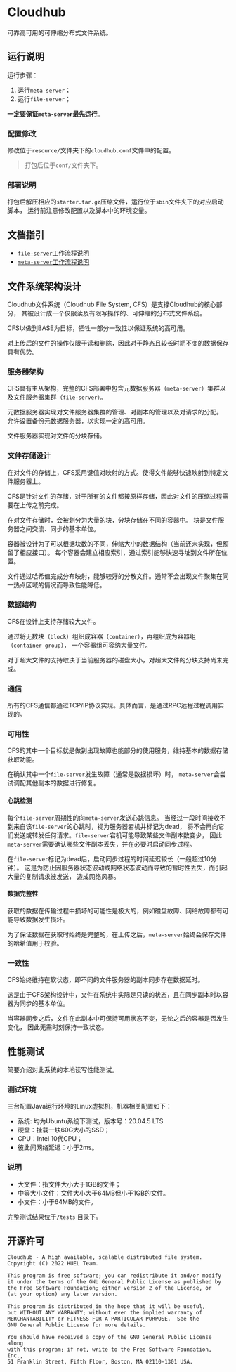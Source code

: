 # Cloudhub

可靠高可用的可伸缩分布式文件系统。

## 运行说明

运行步骤：

1. 运行`meta-server`；
2. 运行`file-server`；

**一定要保证`meta-server`最先运行**。

### 配置修改

修改位于`resource/`文件夹下的`cloudhub.conf`文件中的配置。

> 打包后位于`conf/`文件夹下。

### 部署说明

打包后解压相应的`starter.tar.gz`压缩文件，运行位于`sbin`文件夹下的对应启动脚本，
运行前注意修改配置以及脚本中的环境变量。

## 文档指引

- [`file-server`工作流程说明](cloudhub-file-server/README.md)
- [`meta-server`工作流程说明](cloudhub-meta-server/README.md)

## 文件系统架构设计

Cloudhub文件系统（Cloudhub File System, CFS）是支撑Cloudhub的核心部分，
其被设计成一个仅限读及有限写操作的、可伸缩的分布式文件系统。

CFS以做到BASE为目标，牺牲一部分一致性以保证系统的高可用。

对上传后的文件的操作仅限于读和删除，因此对于静态且较长时期不变的数据保存具有优势。

### 服务器架构

CFS具有主从架构，完整的CFS部署中包含元数据服务器（`meta-server`）集群以及文件服务器集群（`file-server`）。

元数据服务器实现对文件服务器集群的管理、对副本的管理以及对请求的分配。
允许设置备份元数据服务器，以实现一定的高可用。

文件服务器实现对文件的分块存储。

### 文件存储设计

在对文件的存储上，CFS采用键值对映射的方式。使得文件能够快速映射到特定文件服务器上。

CFS是针对文件的存储，对于所有的文件都按原样存储，因此对文件的压缩过程需要在上传之前完成。

在对文件存储时，会被划分为大量的块，分块存储在不同的容器中。
块是文件服务器之间交流、同步的基本单位。

容器被设计为了可以根据块数的不同，伸缩大小的数据结构（当前还未实现，但预留了相应接口）。
每个容器会建立相应索引，通过索引能够快速寻址到文件所在位置。

文件通过哈希值完成分布映射，能够较好的分散文件。通常不会出现文件聚集在同一热点区域的情况而导致性能降低。

### 数据结构

CFS在设计上支持存储较大文件。

通过将无数块（`block`）组织成容器（`container`），再组织成为容器组（`container group`），
一个容器组可容纳大量文件。

对于超大文件的支持取决于当前服务器的磁盘大小，对超大文件的分块支持尚未完成。

### 通信

所有的CFS通信都通过TCP/IP协议实现。具体而言，是通过RPC远程过程调用实现的。

### 可用性

CFS的其中一个目标就是做到出现故障也能部分的使用服务，维持基本的数据存储获取功能。

在确认其中一个`file-server`发生故障（通常是数据损坏）时，
`meta-server`会尝试调配其他副本的数据进行修复。

#### 心跳检测

每个`file-server`周期性的向`meta-server`发送心跳信息。
当经过一段时间接收不到来自该`file-server`的心跳时，视为服务器宕机并标记为dead，
将不会再向它们发送或转发任何请求。`file-server`宕机可能导致某些文件副本数变少，
因此`meta-server`需要确认哪些文件副本丢失，并在必要时启动同步过程。

在`file-server`标记为dead后，启动同步过程的时间延迟较长（一般超过10分钟）。
这是为防止因服务器状态波动或网络状态波动而导致的暂时性丢失，而引起大量的复制请求被发送，
造成网络风暴。

#### 数据完整性

获取的数据在传输过程中损坏的可能性是极大的，例如磁盘故障、网络故障都有可能导致数据发生损坏。

为了保证数据在获取时始终是完整的，在上传之后，`meta-server`始终会保存文件的哈希值用于校验。

### 一致性

CFS始终维持在软状态，即不同的文件服务器的副本同步存在数据延时。

这是由于CFS架构设计中，文件在系统中实际是只读的状态，且在同步副本时以容器为同步的基本单位。

当容器同步之后，文件在此副本中可保持可用状态不变，无论之后的容器是否发生变化，
因此无需时刻保持一致状态。

## 性能测试

简要介绍对此系统的本地读写性能测试。

### 测试环境

三台配置Java运行环境的Linux虚拟机，机器相关配置如下：

- 系统: 均为Ubuntu系统下测试，版本号：20.04.5 LTS
- 硬盘：挂载一块60G大小的SSD；
- CPU：Intel 10代CPU；
- 彼此间网络延迟：小于2ms。

### 说明

- 大文件：指文件大小大于1GB的文件；
- 中等大小文件：文件大小大于64MB但小于1GB的文件。
- 小文件：小于64MB的文件。


完整测试结果位于`/tests` 目录下。


## 开源许可

```text
Cloudhub - A high available, scalable distributed file system.
Copyright (C) 2022 HUEL Team.

This program is free software; you can redistribute it and/or modify
it under the terms of the GNU General Public License as published by
the Free Software Foundation; either version 2 of the License, or
(at your option) any later version.

This program is distributed in the hope that it will be useful,
but WITHOUT ANY WARRANTY; without even the implied warranty of
MERCHANTABILITY or FITNESS FOR A PARTICULAR PURPOSE.  See the
GNU General Public License for more details.

You should have received a copy of the GNU General Public License along
with this program; if not, write to the Free Software Foundation, Inc.,
51 Franklin Street, Fifth Floor, Boston, MA 02110-1301 USA.
```
